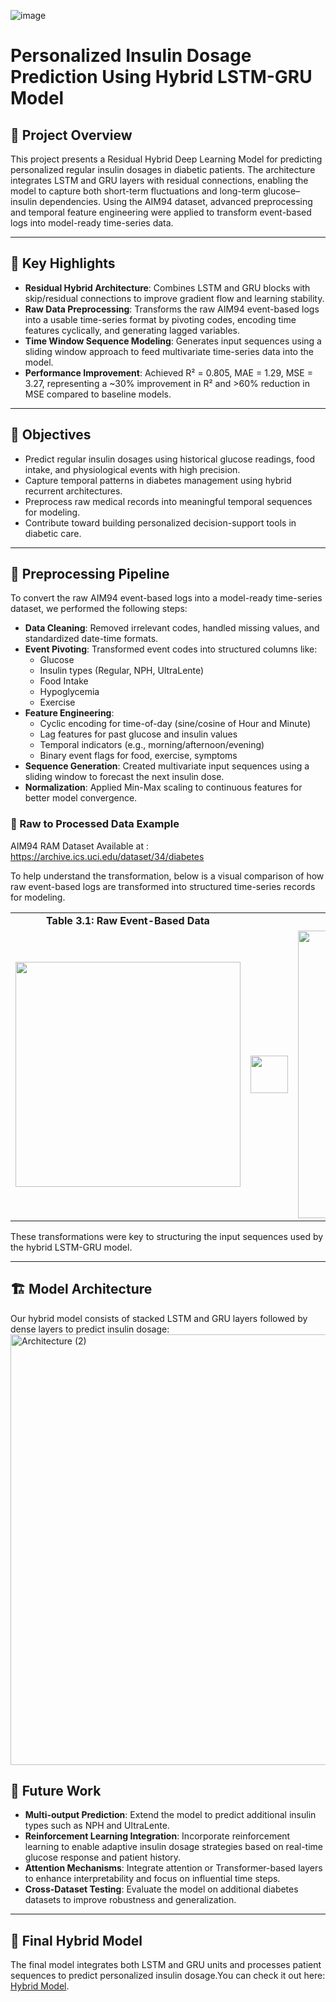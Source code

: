 ![image](https://github.com/user-attachments/assets/cb878e26-ad5a-4d3d-bb03-73e74a0437f5)
# Personalized Insulin Dosage Prediction Using Hybrid LSTM-GRU Model

## 🧠 Project Overview

This project presents a Residual Hybrid Deep Learning Model for predicting personalized regular insulin dosages in diabetic patients. The architecture integrates LSTM and GRU layers with residual connections, enabling the model to capture both short-term fluctuations and long-term glucose–insulin dependencies. Using the AIM94 dataset, advanced preprocessing and temporal feature engineering were applied to transform event-based logs into model-ready time-series data.

---

## 🔑 Key Highlights

- **Residual Hybrid Architecture**: Combines LSTM and GRU blocks with skip/residual connections to improve gradient flow and learning stability.
- **Raw Data Preprocessing**: Transforms the raw AIM94 event-based logs into a usable time-series format by pivoting codes, encoding time features cyclically, and generating lagged variables.
- **Time Window Sequence Modeling**: Generates input sequences using a sliding window approach to feed multivariate time-series data into the model.
- **Performance Improvement**: Achieved R² = 0.805, MAE = 1.29, MSE = 3.27, representing a ~30% improvement in R² and >60% reduction in MSE compared to baseline models.

---

## 🎯 Objectives

- Predict regular insulin dosages using historical glucose readings, food intake, and physiological events with high precision.
- Capture temporal patterns in diabetes management using hybrid recurrent architectures.
- Preprocess raw medical records into meaningful temporal sequences for modeling.
- Contribute toward building personalized decision-support tools in diabetic care.

---
## 🧪 Preprocessing Pipeline

To convert the raw AIM94 event-based logs into a model-ready time-series dataset, we performed the following steps:

- **Data Cleaning**: Removed irrelevant codes, handled missing values, and standardized date-time formats.
- **Event Pivoting**: Transformed event codes into structured columns like:
  - Glucose
  - Insulin types (Regular, NPH, UltraLente)
  - Food Intake
  - Hypoglycemia
  - Exercise
- **Feature Engineering**:
  - Cyclic encoding for time-of-day (sine/cosine of Hour and Minute)
  - Lag features for past glucose and insulin values
  - Temporal indicators (e.g., morning/afternoon/evening)
  - Binary event flags for food, exercise, symptoms
- **Sequence Generation**: Created multivariate input sequences using a sliding window to forecast the next insulin dose.
- **Normalization**: Applied Min-Max scaling to continuous features for better model convergence.

### 🔁 Raw to Processed Data Example
AIM94 RAM Dataset Available at : https://archive.ics.uci.edu/dataset/34/diabetes

To help understand the transformation, below is a visual comparison of how raw event-based logs are transformed into structured time-series records for modeling.

<div align="center">

<table>
  <tr>
    <td align="center"><strong>Table 3.1: Raw Event-Based Data</strong></td>
    <td></td>
    <td align="center"><strong>Table 3.2: Processed Time-Series Data</strong></td>
  </tr>
  <tr>
    <td><img src="https://github.com/user-attachments/assets/a9ff9fd5-4cda-4f1f-901e-230de855933a" width="360"/></td>
    <td align="center" style="vertical-align: middle;">
      <img src="https://e7.pngegg.com/pngimages/856/761/png-clipart-arrow-free-content-arrow-pointing-left-angle-rectangle.png" width="60"/>
    </td>
    <td><img src="https://github.com/user-attachments/assets/d4b6eccb-2697-4c4d-9821-d0f557c649aa" width="460"/></td>
  </tr>
</table>

</div>

These transformations were key to structuring the input sequences used by the hybrid LSTM-GRU model.


---

## 🏗️ Model Architecture

Our hybrid model consists of stacked LSTM and GRU layers followed by dense layers to predict insulin dosage:
<img width="971" height="689" alt="Architecture (2)" src="https://github.com/user-attachments/assets/d1efc10b-dec6-485b-b0f4-0d28330fc2f6" />


## 🔭 Future Work

- **Multi-output Prediction**: Extend the model to predict additional insulin types such as NPH and UltraLente.
- **Reinforcement Learning Integration**: Incorporate reinforcement learning to enable adaptive insulin dosage strategies based on real-time glucose response and patient history.
- **Attention Mechanisms**: Integrate attention or Transformer-based layers to enhance interpretability and focus on influential time steps.
- **Cross-Dataset Testing**: Evaluate the model on additional diabetes datasets to improve robustness and generalization.

---

## 📌 Final Hybrid Model

The final model integrates both LSTM and GRU units and processes patient sequences to predict personalized insulin dosage.You can check it out here:
[Hybrid Model](https://drive.google.com/file/d/10JspsXdBGk9TsfWnc3f7zO8Rk5nA15hW/view?usp=sharing).


